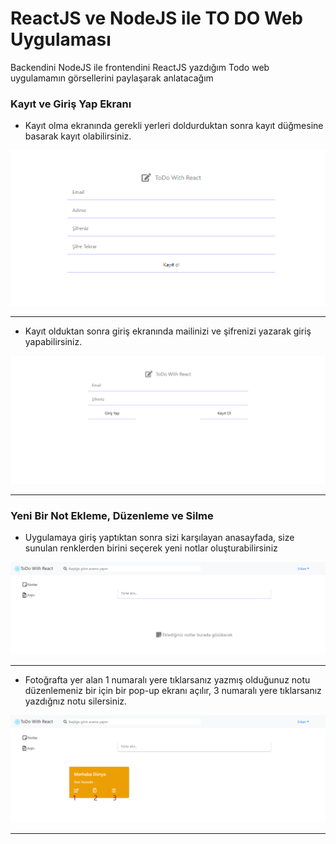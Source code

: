 <h1>ReactJS ve NodeJS ile TO DO Web Uygulaması</h1>

<p>Backendini NodeJS ile frontendini ReactJS yazdığım Todo web uygulamamın görsellerini paylaşarak anlatacağım</p>

<h3>Kayıt ve Giriş Yap Ekranı </h3>
<ul>
  <li>
    <p>Kayıt olma ekranında gerekli yerleri doldurduktan sonra kayıt düğmesine basarak kayıt olabilirsiniz.</p>
  </li>
</ul>
<img src="https://github.com/erkangcmn/ToDoWithReact/blob/main/src/img/todo-register.png"><br><hr>
<ul>
  <li>
    <p>Kayıt olduktan sonra giriş ekranında mailinizi ve şifrenizi yazarak giriş yapabilirsiniz.</p>
  </li>
</ul>
<img src="https://github.com/erkangcmn/ToDoWithReact/blob/main/src/img/todo.png"><br><hr>


<h3>Yeni Bir Not Ekleme, Düzenleme ve Silme</h3>

<ul>
  <li>
    <p>Uygulamaya giriş yaptıktan sonra sizi karşılayan anasayfada, size sunulan renklerden birini seçerek yeni notlar oluşturabilirsiniz</p>
  </li>
</ul>
<img src="https://github.com/erkangcmn/ToDoWithReact/blob/main/src/img/todo-1.png"><br><hr>

<ul>
  <li>
    <p>Fotoğrafta yer alan 1 numaralı yere tıklarsanız yazmış olduğunuz notu düzenlemeniz bir için bir pop-up ekranı açılır, 3 numaralı yere tıklarsanız yazdığnız notu silersiniz.</p>
  </li>
</ul>
<img src="https://github.com/erkangcmn/ToDoWithReact/blob/main/src/img/todo-2.png"><br><hr>

